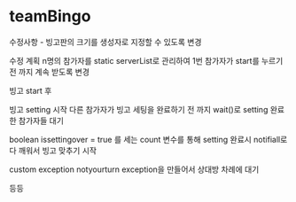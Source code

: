 # teamBingo

수정사항 - 
빙고판의 크기를 생성자로 지정할 수 있도록 변경

수정 계획
n명의 참가자를 static serverList로 관리하여
1번 참가자가 start를 누르기 전 까지 계속 받도록 변경

빙고 start 후

빙고 setting 시작
다른 참가자가 빙고 세팅을 완료하기 전 까지 wait()로 
setting 완료한 참가자들 대기

boolean issettingover = true 를 세는 count 변수를 통해
setting 완료시 notifiall로 다 깨워서 빙고 맞추기 시작

custom exception
notyourturn exception을 만들어서 상대방 차례에 대기

등등

